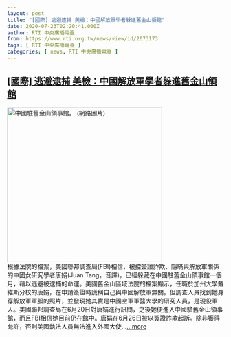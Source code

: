 ```yaml
---
layout: post
title: "[國際] 逃避逮捕 美檢：中國解放軍學者躲進舊金山領館"
date: 2020-07-23T02:20:41.000Z
author: RTI 中央廣播電臺
from: https://www.rti.org.tw/news/view/id/2073173
tags: [ RTI 中央廣播電臺 ]
categories: [ news, RTI 中央廣播電臺 ]
---
```

<!--1595470841000-->
[[國際] 逃避逮捕 美檢：中國解放軍學者躲進舊金山領館](https://www.rti.org.tw/news/view/id/2073173)
------

<div>
<img src="https://static.rti.org.tw/assets/thumbnails/2020/07/23/6efe975d05c29a669546e6111b5905c9.jpg" width="360" alt="中國駐舊金山領事館。 (網路圖片)" title="中國駐舊金山領事館。 (網路圖片)"><br>根據法院的檔案，美國聯邦調查局(FBI)相信，被控簽證詐欺、隱瞞與解放軍關係的中國女研究學者唐娟(Juan Tang，音譯)，已經躲藏在中國駐舊金山領事館一個月，藉以逃避被逮捕的命運。美國舊金山區域法院的檔案顯示，任職於加州大學戴維斯分校的唐娟，在申請簽證時謊稱自己與中國解放軍無關。但調查人員找到她身穿解放軍軍服的照片，並發現她其實是中國空軍軍醫大學的研究人員，是現役軍人。美國聯邦調查局在6月20日對唐娟進行訊問，之後她便進入中國駐舊金山領事館，而且FBI相信她目前仍在館中。唐娟在6月26日被以簽證詐欺起訴。除非獲得允許，否則美國執法人員無法進入外國大使...<a target="_blank" href="https://www.rti.org.tw/news/view/id/2073173">...more</a>
</div>

